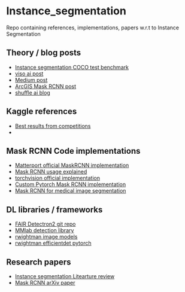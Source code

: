 # Instance_segmentation
Repo containing references, implementations, papers w.r.t to Instance Segmentation


## Theory / blog posts
- [Instance segmentation COCO test benchmark](https://paperswithcode.com/sota/instance-segmentation-on-coco-minival)
- [viso ai post](https://viso.ai/deep-learning/mask-r-cnn/#:~:text=Mask%20R%2DCNN%20is%20a,overview%20of%20Mask%20R%2DCNN.)
- [Medium post](https://towardsdatascience.com/computer-vision-instance-segmentation-with-mask-r-cnn-7983502fcad1)
- [ArcGIS Mask RCNN post](https://developers.arcgis.com/python/guide/how-maskrcnn-works/)
- [shuffle ai blog](https://www.shuffleai.blog/blog/Understanding_Mask_R-CNN_Basic_Architecture.html)


## Kaggle references
- [Best results from competitions](https://www.kaggle.com/competitions/severstal-steel-defect-detection/discussion/101698#585658)
- []()

## Mask RCNN Code implementations
- [Matterport official MaskRCNN implementation](https://github.com/matterport/Mask_RCNN)
- [Mask RCNN usage explained](https://learnopencv.com/mask-r-cnn-instance-segmentation-with-pytorch/)
- [torchvision official implementation](https://github.com/pytorch/vision/tree/main/torchvision/models/detection)
- [Custom Pytorch Mask RCNN implementation](https://github.com/multimodallearning/pytorch-mask-rcnn)
- [Mask RCNN for medical image segmentation](https://bjornkhansen95.medium.com/mask-r-cnn-for-segmentation-using-pytorch-8bbfa8511883)


## DL libraries / frameworks
- [FAIR Detectron2 git repo](https://github.com/facebookresearch/detectron2)
- [MMlab detection library](https://github.com/open-mmlab/mmdetection)
- [rwightman image models](https://github.com/rwightman/pytorch-image-models)
- [rwightman efficientdet pytorch](https://github.com/rwightman/efficientdet-pytorch)



## Research papers
- [Instance segmentation Litearture review](https://arxiv.org/ftp/arxiv/papers/2007/2007.00047.pdf)
- [Mask RCNN arXiv paper](https://arxiv.org/pdf/1703.06870v3.pdf)

